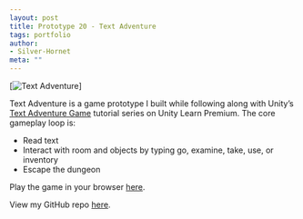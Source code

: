 ```yaml
---
layout: post
title: Prototype 20 - Text Adventure
tags: portfolio
author:
- Silver-Hornet
meta: ""
---
```


[![Text Adventure]({{site.url}}/text-adventure.gif)]

Text Adventure is a game prototype I built while following along with Unity’s [Text Adventure Game](https://learn.unity.com/tutorial/live-session-making-a-flappy-bird-style-game) tutorial series on Unity Learn Premium. The core gameplay loop is:

- Read text
- Interact with room and objects by typing go, examine, take, use, or inventory
- Escape the dungeon

Play the game in your browser [here](https://play.unity.com/mg/other/unity-learn-premium-s-text-adventure).

View my GitHub repo [here](https://github.com/silver-hornet/text-adventure).